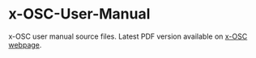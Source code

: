 x-OSC-User-Manual
=================

x-OSC user manual source files.  Latest PDF version available on [x-OSC webpage](http://www.x-io.co.uk/x-osc/).
